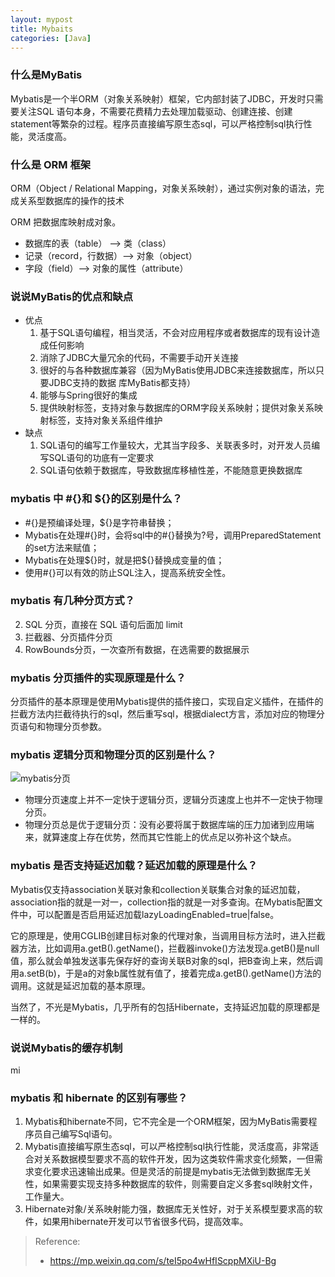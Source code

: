 ```yaml
---
layout: mypost
title: Mybaits
categories: [Java]
---
```




### 什么是MyBatis

Mybatis是一个半ORM（对象关系映射）框架，它内部封装了JDBC，开发时只需要关注SQL 语句本身，不需要花费精力去处理加载驱动、创建连接、创建statement等繁杂的过程。程序员直接编写原生态sql，可以严格控制sql执行性能，灵活度高。

### 什么是 ORM 框架

ORM（Object / Relational Mapping，对象关系映射），通过实例对象的语法，完成关系型数据库的操作的技术

ORM 把数据库映射成对象。

- 数据库的表（table） --> 类（class）
- 记录（record，行数据）--> 对象（object）
- 字段（field）--> 对象的属性（attribute）

### 说说MyBatis的优点和缺点

+ 优点
  1. 基于SQL语句编程，相当灵活，不会对应用程序或者数据库的现有设计造成任何影响
  2. 消除了JDBC大量冗余的代码，不需要手动开关连接
  3. 很好的与各种数据库兼容（因为MyBatis使用JDBC来连接数据库，所以只要JDBC支持的数据 库MyBatis都支持）
  4. 能够与Spring很好的集成
  5. 提供映射标签，支持对象与数据库的ORM字段关系映射；提供对象关系映射标签，支持对象关系组件维护
+ 缺点
  1. SQL语句的编写工作量较大，尤其当字段多、关联表多时，对开发人员编写SQL语句的功底有一定要求
  2. SQL语句依赖于数据库，导致数据库移植性差，不能随意更换数据库

### mybatis 中 #{}和 ${}的区别是什么？

- \#{}是预编译处理，${}是字符串替换；
- Mybatis在处理#{}时，会将sql中的#{}替换为?号，调用PreparedStatement的set方法来赋值；
- Mybatis在处理\${}时，就是把\${}替换成变量的值；
- 使用#{}可以有效的防止SQL注入，提高系统安全性。

### mybatis 有几种分页方式？

2. SQL 分页，直接在 SQL 语句后面加 limit
3. 拦截器、分页插件分页
4. RowBounds分页，一次查所有数据，在选需要的数据展示

### mybatis 分页插件的实现原理是什么？

分页插件的基本原理是使用Mybatis提供的插件接口，实现自定义插件，在插件的拦截方法内拦截待执行的sql，然后重写sql，根据dialect方言，添加对应的物理分页语句和物理分页参数。

### mybatis 逻辑分页和物理分页的区别是什么？

![mybatis分页](mybatis%E5%88%86%E9%A1%B5.jpg)

- 物理分页速度上并不一定快于逻辑分页，逻辑分页速度上也并不一定快于物理分页。
- 物理分页总是优于逻辑分页：没有必要将属于数据库端的压力加诸到应用端来，就算速度上存在优势，然而其它性能上的优点足以弥补这个缺点。

### mybatis 是否支持延迟加载？延迟加载的原理是什么？

Mybatis仅支持association关联对象和collection关联集合对象的延迟加载，association指的就是一对一，collection指的就是一对多查询。在Mybatis配置文件中，可以配置是否启用延迟加载lazyLoadingEnabled=true|false。

它的原理是，使用CGLIB创建目标对象的代理对象，当调用目标方法时，进入拦截器方法，比如调用a.getB().getName()，拦截器invoke()方法发现a.getB()是null值，那么就会单独发送事先保存好的查询关联B对象的sql，把B查询上来，然后调用a.setB(b)，于是a的对象b属性就有值了，接着完成a.getB().getName()方法的调用。这就是延迟加载的基本原理。

当然了，不光是Mybatis，几乎所有的包括Hibernate，支持延迟加载的原理都是一样的。

### 说说Mybatis的缓存机制

mi

### mybatis 和 hibernate 的区别有哪些？

1. Mybatis和hibernate不同，它不完全是一个ORM框架，因为MyBatis需要程序员自己编写Sql语句。
2. Mybatis直接编写原生态sql，可以严格控制sql执行性能，灵活度高，非常适合对关系数据模型要求不高的软件开发，因为这类软件需求变化频繁，一但需求变化要求迅速输出成果。但是灵活的前提是mybatis无法做到数据库无关性，如果需要实现支持多种数据库的软件，则需要自定义多套sql映射文件，工作量大。 
3. Hibernate对象/关系映射能力强，数据库无关性好，对于关系模型要求高的软件，如果用hibernate开发可以节省很多代码，提高效率。 

> Reference:
>
> + https://mp.weixin.qq.com/s/teI5po4wHfIScppMXiU-Bg
